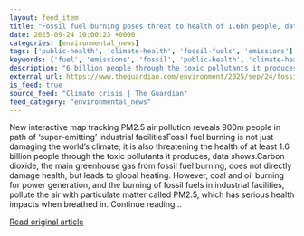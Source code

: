 ```yaml
---
layout: feed_item
title: "Fossil fuel burning poses threat to health of 1.6bn people, data shows"
date: 2025-09-24 10:00:23 +0000
categories: [environmental_news]
tags: ['public-health', 'climate-health', 'fossil-fuels', 'emissions']
keywords: ['fuel', 'emissions', 'fossil', 'public-health', 'climate-health', 'fossil-fuels', 'burning']
description: "6 billion people through the toxic pollutants it produces, data shows"
external_url: https://www.theguardian.com/environment/2025/sep/24/fossil-fuel-burning-threat-health-16bn-people-data-shows
is_feed: true
source_feed: "Climate crisis | The Guardian"
feed_category: "environmental_news"
---
```


New interactive map tracking PM2.5 air pollution reveals 900m people in path of ‘super-emitting’ industrial facilitiesFossil fuel burning is not just damaging the world’s climate; it is also threatening the health of at least 1.6 billion people through the toxic pollutants it produces, data shows.Carbon dioxide, the main greenhouse gas from fossil fuel burning, does not directly damage health, but leads to global heating. However, coal and oil burning for power generation, and the burning of fossil fuels in industrial facilities, pollute the air with particulate matter called PM2.5, which has serious health impacts when breathed in. Continue reading...

[Read original article](https://www.theguardian.com/environment/2025/sep/24/fossil-fuel-burning-threat-health-16bn-people-data-shows)
